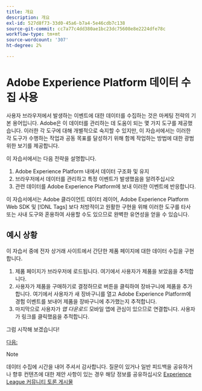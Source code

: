 ```yaml
---
title: 개요
description: 개요
exl-id: 527d8f73-33d0-45a6-b7a4-5e46cdb7c138
source-git-commit: cc7a77c4dd380ae1bc23dc75608e8e2224dfe78c
workflow-type: tm+mt
source-wordcount: '307'
ht-degree: 2%

---
```


# Adobe Experience Platform 데이터 수집 사용

사용자 브라우저에서 발생하는 이벤트에 대한 데이터를 수집하는 것은 마케팅 전략의 기본 용어입니다. Adobe은 이 데이터를 관리하는 데 도움이 되는 몇 가지 도구를 제공했습니다. 이러한 각 도구에 대해 개별적으로 숙지할 수 있지만, 이 자습서에서는 이러한 각 도구가 수행하는 작업과 공동 목표를 달성하기 위해 함께 작업하는 방법에 대한 광범위한 보기를 제공합니다.

이 자습서에서는 다음 전략을 설명합니다.

1. Adobe Experience Platform 내에서 데이터 구조화 및 유지
1. 브라우저에서 데이터를 관리하고 특정 이벤트가 발생했음을 알려주십시오
1. 관련 데이터를 Adobe Experience Platform에 보내 이러한 이벤트에 반응합니다.

이 자습서에서는 Adobe 클라이언트 데이터 레이어, Adobe Experience Platform Web SDK 및 [!DNL Tags] 보다 처방적이고 원활한 구현을 위해 이러한 도구를 타사 또는 사내 도구와 혼용하여 사용할 수도 있으므로 완벽한 유연성을 얻을 수 있습니다.

## 예시 상황

이 자습서 중에 전자 상거래 사이트에서 간단한 제품 페이지에 대한 데이터 수집을 구현합니다.

1. 제품 페이지가 브라우저에 로드됩니다. 여기에서 사용자가 제품을 보았음을 추적합니다.
1. 사용자가 제품을 구매하기로 결정하므로 버튼을 클릭하여 장바구니에 제품을 추가합니다. 여기에서 사용자가 새 장바구니를 열고 Adobe Experience Platform에 경험 이벤트를 보내어 제품을 장바구니에 추가했는지 추적합니다.
1. 마지막으로 사용자가 _앱 다운로드_ 모바일 앱에 관심이 있으므로 연결합니다. 사용자가 링크를 클릭했음을 추적합니다.

그럼 시작해 보겠습니다!

[다음: ](structuring-your-data.md)

>[!NOTE]
>
>데이터 수집에 시간을 내어 주셔서 감사합니다. 질문이 있거나 일반 피드백을 공유하거나 향후 컨텐츠에 대한 제안 사항이 있는 경우 해당 정보를 공유하십시오 [Experience League 커뮤니티 토론 게시물](https://experienceleaguecommunities.adobe.com/t5/adobe-experience-platform-launch/tutorial-discussion-use-adobe-experience-platform-data/m-p/543877)
